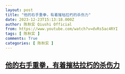 ```yaml
---
layout: post
title: "他的右手重拳，有着摧枯拉朽的杀伤力"
date: 2023-12-23T15:13:18.000Z
author: 陈秋实 Qiushi Official
from: https://www.youtube.com/watch?v=dvRs5ac4RYI
tags: [ 陈秋实 ]
comments: True
categories: [ 陈秋实 ]
---
```

<!--1703344398000-->
[他的右手重拳，有着摧枯拉朽的杀伤力](https://www.youtube.com/watch?v=dvRs5ac4RYI)
------

<div>

</div>
